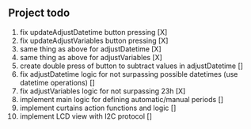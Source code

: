 ## Project todo
1. fix updateAdjustDatetime button pressing [X]
1. fix updateAdjustVariables button pressing [X]
1. same thing as above for adjustDatetime [X]
1. same thing as above for adjustVariables [X]
1. create double press of button to subtract values in adjustDatetime [] 
1. fix adjustDatetime logic for not surpassing possible datetimes (use datetime operations) []
1. fix adjustVariables logic for not surpassing 23h [X]
1. implement main logic for defining automatic/manual periods []
1. implement curtains action functions and logic []
1. implement LCD view with I2C protocol []